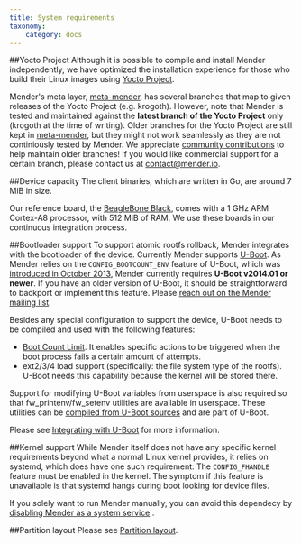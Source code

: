 ```yaml
---
title: System requirements
taxonomy:
    category: docs
---
```


##Yocto Project
Although it is possible to compile and install Mender independently, we have optimized the installation experience for those who build their Linux images using [Yocto Project](https://www.yoctoproject.org?target=_blank).

Mender's meta layer, [meta-mender](https://github.com/mendersoftware/meta-mender), has several branches that map to given releases of the Yocto Project (e.g. krogoth). However, note that Mender is tested and maintained against the **latest branch of the Yocto Project** only (krogoth at the time of writing). Older branches for the Yocto Project are still kept in [meta-mender](https://github.com/mendersoftware/meta-mender), but they might not work seamlessly as they are not continiously tested by Mender. We appreciate [community contributions](https://mender.io/community) to help maintain older branches! If you would like commercial support for a certain branch, please contact us at <contact@mender.io>.

##Device capacity
The client binaries, which are written in Go, are around 7 MiB in size. 

Our reference board, the [BeagleBone Black](http://beagleboard.org/bone?target=_blank), comes with a 1 GHz ARM Cortex-A8 processor, with 512 MiB of RAM. We use these boards in our continuous integration process.

##Bootloader support
To support atomic rootfs rollback, Mender integrates with the bootloader of the device. Currently Mender supports [U-Boot](http://www.denx.de/wiki/U-Boot?target=_blank).
As Mender relies on the `CONFIG_BOOTCOUNT_ENV` feature of U-Boot, which was [introduced in October 2013](http://lists.denx.de/pipermail/u-boot/2013-October/165484.html), Mender currently requires **U-Boot v2014.01 or newer**. If you have an older version of U-Boot, it should be straightforward to backport or implement this feature. Please [reach out on the Mender mailing list](https://groups.google.com/a/lists.mender.io/forum#!forum/mender).


Besides any special configuration to support the device, U-Boot needs to be compiled and used with the following features:

* [Boot Count Limit](http://www.denx.de/wiki/view/DULG/UBootBootCountLimit?target=_blank). It enables specific actions to be triggered when the boot process fails a certain amount of attempts.
* ext2/3/4 load support (specifically: the file system type of the rootfs). U-Boot needs this capability because the kernel will be stored there.

Support for modifying U-Boot variables from userspace is also required so that fw_printenv/fw_setenv utilities are available in userspace. These utilities can be 
[compiled from U-Boot sources](http://www.denx.de/wiki/view/DULG/HowCanIAccessUBootEnvironmentVariablesInLinux?target=_blank) and are part of U-Boot.

Please see [Integrating with U-Boot](../Integrating-with-U-Boot) for more information.

##Kernel support
While Mender itself does not have any specific kernel requirements beyond what a normal Linux kernel provides, it relies on systemd, which does have one such requirement: The `CONFIG_FHANDLE` feature must be enabled in the kernel. The symptom if this feature is unavailable is that systemd hangs during boot looking for device files.

If you solely want to run Mender manually, you can avoid this dependecy by [disabling Mender as a system service](../../Artifacts/Customizations#disabling-mender-as-a-system-service) .

##Partition layout
Please see [Partition layout](../Partition-layout/).
